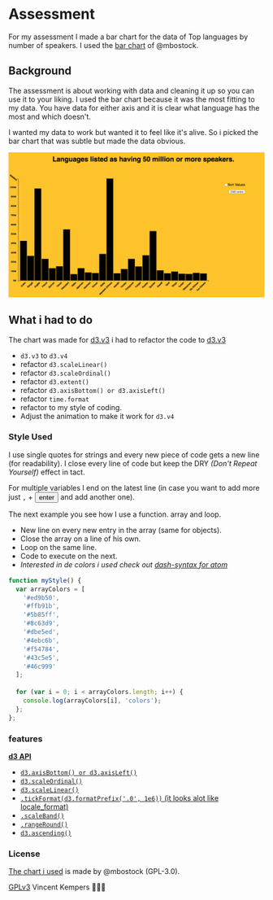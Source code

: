 # Assessment

For my assessment I made a bar chart for the data of Top languages by number of speakers. I used the [bar chart](https://bl.ocks.org/mbostock/3885705) of @mbostock. 

## Background

The assessment is about working with data and cleaning it up so you can use it to your liking. I used the bar chart because it was the most fitting to my data. You have data for either axis and it is clear what language has the most and which doesn't.

I wanted my data to work but wanted it to feel like it's alive. So i picked the bar chart that was subtle but made the data obvious.


![Click on the CMD button to get this style.](preview.png)

## What i had to do

The chart was made for [d3.v3](https://github.com/d3/d3/releases/v3.0.0) i had to refactor the code to [d3.v3](https://github.com/d3/d3/blob/master/API.md)

-   `d3.v3` to `d3.v4`
-   refactor `d3.scaleLinear()`
-   refactor `d3.scaleOrdinal()`
-   refactor `d3.extent()`
-   refactor `d3.axisBottom() or d3.axisLeft()`
-   refactor `time.format`
-   refactor to my style of coding.
-   Adjust the animation to make it work for `d3.v4`

### Style Used

I use single quotes for strings and every new piece of code gets a new line (for readability). I close every line of code but keep the DRY _(Don't Repeat Yourself)_ effect in tact.

For multiple variables I end on the latest line (in case you want to add more just `,` +  <button>enter</button> and add another one).

The next example you see how I use a function. array and loop.  
*   New line on every new entry in the array (same for objects).
*   Close the array on a line of his own.
*   Loop on the same line.
*   Code to execute on the next.
*   _Interested in de colors i used check out [dash-syntax for atom](https://github.com/cpsdqs/dash-syntax)_

```js
function myStyle() {
  var arrayColors = [
    '#ed9b50',
    '#ffb91b',
    '#5b85ff',
    '#8c63d9',
    '#dbe5ed',
    '#4ebc6b',
    '#f54784',
    '#43c5e5',
    '#46c999'
  ];

  for (var i = 0; i < arrayColors.length; i++) {
    console.log(arrayColors[i], 'colors');
  };
};
```

### features

[**d3 API**](https://github.com/d3/d3/blob/master/API.md)
-   [`d3.axisBottom() or d3.axisLeft()`](https://github.com/d3/d3-axis/blob/master/README.md)
-   [`d3.scaleOrdinal()`](https://github.com/d3/d3-3.x-api-reference/blob/master/Ordinal-Scales.md#ordinal)
-   [`d3.scaleLinear()`](https://github.com/d3/d3-scale/blob/master/README.md#scaleLinear)
-   [`.tickFormat(d3.formatPrefix('.0', 1e6))` (it looks alot like locale_format)](https://github.com/d3/d3-format#locale_format)
-   [`.scaleBand()`](https://github.com/d3/d3-scale/blob/master/README.md#scaleBand)
-   [`.rangeRound()`](https://github.com/d3/d3-scale/blob/master/README.md#continuous_rangeRound)
-   [`d3.ascending()`](https://github.com/d3/d3-array/blob/master/README.md#ascending)

### License

[The chart i used](https://bl.ocks.org/mbostock/3885705) is made by @mbostock (GPL-3.0).

[GPLv3](https://choosealicense.com/licenses/gpl-3.0/) Vincent Kempers 👨🏽‍💻
